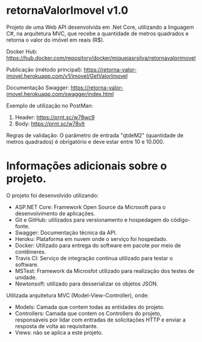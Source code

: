 # retornaValorImovel v1.0

Projeto de uma Web API desenvolvida em .Net Core, utilizando a linguagem C#, na arquitetura MVC, que recebe a quantidade de metros quadrados e retorna o valor do imóvel em reais (R$).

Docker Hub:
https://hub.docker.com/repository/docker/miqueiasrsilva/retornavalorimovel

Publicação (método principal):
https://retorna-valor-imovel.herokuapp.com/v1/imovel/GetValorImovel

Documentação Swagger:
https://retorna-valor-imovel.herokuapp.com/swagger/index.html

Exemplo de utilização no PostMan:
1. Header: https://prnt.sc/w78wc9
2. Body: https://prnt.sc/w78vlt

Regras de validação:
O parâmetro de entrada "qtdeM2" (quantidade de metros quadrados) é obrigatório e deve estar entre 10 e 10.000.

# Informações adicionais sobre o projeto.

O projeto foi desenvolvido utilizando:

- ASP.NET Core: Framework Open Source da Microsoft para o desenvolvimento de aplicações.
- Git e GitHub: utilizados para versionamento e hospedagem do código-fonte.
- Swagger: Documentação técnica da API.
- Heroku: Plataforma em nuvem onde o serviço foi hospedado.
- Docker: Utilizado para entrega do software em pacote por meio de contêineres.
- Travis CI: Serviço de integração contínua utilizado para testar o software.
- MSTest: Framework da Microsfot utilizado para realização dos testes de unidade.
- Newtonsoft: utilizado para desserializar os objetos JSON.

Utilizada arquitetura MVC (Model-View-Controller), onde:

- Models: Camada que contem todas as entidades do projeto.
- Controllers: Camada que contem os Controllers do projeto, responsáveis por lidar com entradas de solicitações HTTP e enviar a resposta de volta ao requisitante.
- Views: não se aplica a este projeto.
